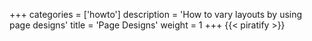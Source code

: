 +++
categories = ['howto']
description = 'How to vary layouts by using page designs'
title = 'Page Designs'
weight = 1
+++
{{< piratify >}}